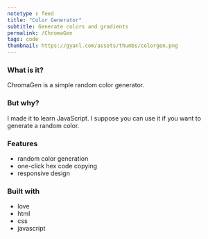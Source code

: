 ```yaml
---
notetype : feed
title: "Color Generator"
subtitle: Generate colors and gradients
permalink: /ChromaGen
tags: code
thumbnail: https://gyanl.com/assets/thumbs/colorgen.png
---
```


### What is it?
ChromaGen is a simple random color generator.

### But why?
I made it to learn JavaScript. I suppose you can use it if you want to generate a random color.

### Features
- random color generation
- one-click hex code copying
- responsive design

### Built with
- love
- html
- css
- javascript
